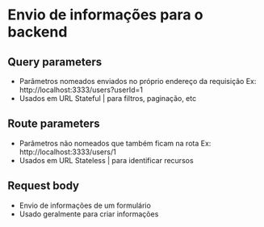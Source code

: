 # Envio de informações para o backend

## Query parameters

- Parâmetros nomeados enviados no próprio endereço da requisição
  Ex: http://localhost:3333/users?userId=1
- Usados em URL Stateful | para filtros, paginação, etc

## Route parameters

- Parâmetros não nomeados que também ficam na rota
  Ex: http://localhost:3333/users/1
- Usados em URL Stateless | para identificar recursos

## Request body

- Envio de informações de um formulário
- Usado geralmente para criar informações
